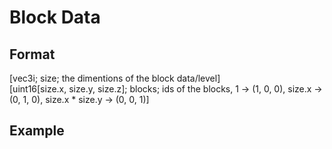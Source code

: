 # Block Data
## Format
[vec3i; size; the dimentions of the block data/level]\
[uint16[size.x, size.y, size.z]; blocks; ids of the blocks, 1 -> (1, 0, 0), size.x -> (0, 1, 0), size.x * size.y -> (0, 0, 1)]
## Example